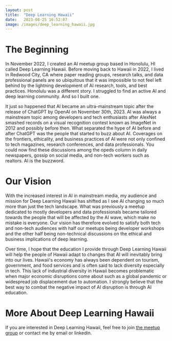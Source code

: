 ```yaml
---
layout: post
title:  "Deep Learning Hawaii"
date:   2023-08-25 16:52:07
image: /images/deep_learning_hawaii.jpg
---
```

# The Beginning
In November 2022, I created an AI meetup group based in Honolulu, HI called Deep Learning Hawaii. Before moving back to Hawaii in 2022, I lived in Redwood City, CA where paper reading groups, research talks, and data professional panels are so ubiquitous that it was impossible to not feel left behind by the lightning development of AI research, tools, and best practices. Honolulu was a different story. I struggled to find an active AI and deep learning community. And so I built one.

It just so happened that AI became an ultra-mainstream topic after the release of ChatGPT by OpenAI on November 30th, 2023. AI was always a mainstream topic among developers and tech enthusiasts after AlexNet smashed records on a visual recognition contest known as ImageNet in 2012 and possibly before then. What separated the hype of AI before and after ChatGPT was the people that started to buzz about AI. Coverages on the frontiers, ethicality, and business practices of AI were not only confined to tech magazines, research conferences, and data professionals. You could now find these discussions among the opeds column in daily newspapers, gossip on social media, and non-tech workers such as realtors. AI is the buzzword.

# Our Vision
With the increased interest in AI in mainstream media, my audience and mission for Deep Learning Hawaii has shifted as I see AI changing so much more than just the tech landscape. What was previously a meetup dedicated to mostly developers and data professionals became tailored towards the people that will be affected by the AI wave, which make no mistake is everyone. Our vision has therefore evolved to satisfy both tech and non-tech audiences with half our meetups being developer workshops and the other half being non-technical discussions on the ethical and business implications of deep learning. 

Over time, I hope that the education I provide through Deep Learning Hawaii will help the people of Hawaii adapt to changes that AI will inevitably bring into our lives. Hawaii's economy has always been dependent on tourism, government, and food services and is often said to lack diversity especially in tech. This lack of industrial diversity in Hawaii becomes problematic when major economic disruptions come about such as a global pandemic or widespread job displacement due to automation. I strongly believe that the best way to combat the negative impact of AI disruption is through AI education.

# More About Deep Learning Hawaii
If you are interested in Deep Learning Hawaii, feel free to join [the meetup group][meetup] or contact me by email or linkedin. 

[meetup]:      https://www.meetup.com/hawaii-deep-learning-group/
